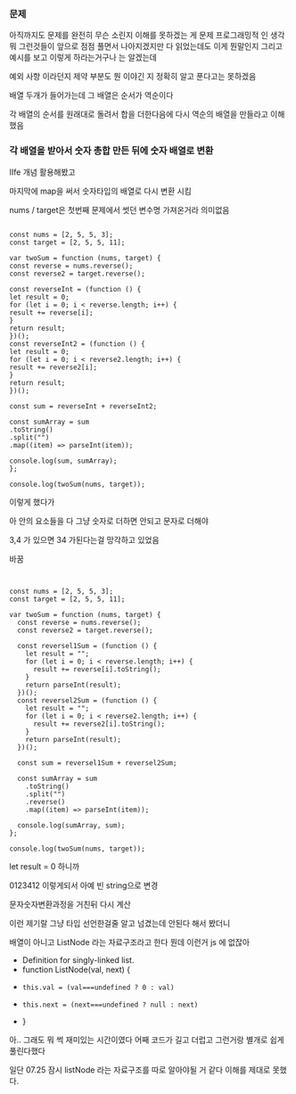 ### 문제

아직까지도 문제를 완전히 무슨 소린지 이해를 못하겠는 게 문제 프로그래밍적 인 생각 뭐 그런것들이 앞으로 점점 풀면서 나아지겠지만 다 읽었는데도 이게 뭔말인지 그리고 예시를 보고 이렇게 하라는거구나 는 알겠는데

예외 사항 이라던지 제약 부분도 뭔 이야긴 지 정확히 알고 푼다고는 못하겠음

배열 두개가 들어가는데 그 배열은 순서가 역순이다

각 배열의 순서를 원래대로 돌려서 합을 더한다음에 다시 역순의 배열을 만들라고 이해했음

### 각 배열을 받아서 숫자 총합 만든 뒤에 숫자 배열로 변환

IIfe 개념 활용해봤고

마지막에 map을 써서 숫자타입의 배열로 다시 변환 시킴

nums / target은 첫번째 문제에서 썻던 변수명 가져온거라 의미없음

```Js

const nums = [2, 5, 5, 3];
const target = [2, 5, 5, 11];

var twoSum = function (nums, target) {
const reverse = nums.reverse();
const reverse2 = target.reverse();

const reverseInt = (function () {
let result = 0;
for (let i = 0; i < reverse.length; i++) {
result += reverse[i];
}
return result;
})();
const reverseInt2 = (function () {
let result = 0;
for (let i = 0; i < reverse2.length; i++) {
result += reverse2[i];
}
return result;
})();

const sum = reverseInt + reverseInt2;

const sumArray = sum
.toString()
.split("")
.map((item) => parseInt(item));

console.log(sum, sumArray);
};

console.log(twoSum(nums, target));
```

이렇게 했다가

아 안의 요소들을 다 그냥 숫자로 더하면 안되고 문자로 더해야

3,4 가 있으면 34 가된다는걸 망각하고 있었음

바꿈

```Js


const nums = [2, 5, 5, 3];
const target = [2, 5, 5, 11];

var twoSum = function (nums, target) {
  const reverse = nums.reverse();
  const reverse2 = target.reverse();

  const reversel1Sum = (function () {
    let result = "";
    for (let i = 0; i < reverse.length; i++) {
      result += reverse[i].toString();
    }
    return parseInt(result);
  })();
  const reversel2Sum = (function () {
    let result = "";
    for (let i = 0; i < reverse2.length; i++) {
      result += reverse2[i].toString();
    }
    return parseInt(result);
  })();

  const sum = reversel1Sum + reversel2Sum;

  const sumArray = sum
    .toString()
    .split("")
    .reverse()
    .map((item) => parseInt(item));

  console.log(sumArray, sum);
};

console.log(twoSum(nums, target));

```

let result = 0 하니까

0123412 이렇게되서 아예 빈 string으로 변경

문자숫자변환과정을 거친뒤 다시 계산

이런 제기랄 그냥 타입 선언한걸줄 알고 넘겼는데 안된다 해서 봤더니

배열이 아니고 ListNode 라는 자료구조라고 한다 뭔데 이런거 js 에 없잖아

- Definition for singly-linked list.
- function ListNode(val, next) {
-     this.val = (val===undefined ? 0 : val)
-     this.next = (next===undefined ? null : next)
- }

아.. 그래도 뭐 썩 재미있는 시간이였다 어째 코드가 길고 더럽고 그런거랑 별개로 쉽게 풀린다했다

일단 07.25 잠시 listNode 라는 자료구조를 따로 알아야될 거 같다 이해를 제대로 못했다.

